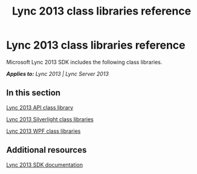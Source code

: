 ﻿---
title: Lync 2013 class libraries reference
TOCTitle: Lync 2013 class libraries reference
ms:assetid: 79f9a33f-cd5c-445f-aea9-13832a385299
ms:mtpsurl: https://msdn.microsoft.com/en-us/library/JJ933088(v=office.15)
ms:contentKeyID: 50877219
ms.date: 07/24/2014
mtps_version: v=office.15
---

# Lync 2013 class libraries reference

Microsoft Lync 2013 SDK includes the following class libraries.


_**Applies to:** Lync 2013 | Lync Server 2013_

## In this section

[Lync 2013 API class library](https://msdn.microsoft.com/en-us/library/office/jj933143.aspx)

[Lync 2013 Silverlight class libraries](https://msdn.microsoft.com/en-us/library/office/jj937240.aspx)

[Lync 2013 WPF class libraries](https://msdn.microsoft.com/en-us/library/office/jj933125.aspx)

## Additional resources

[Lync 2013 SDK documentation](lync-2013-sdk-documentation.md)

